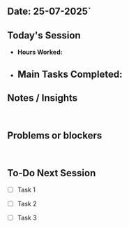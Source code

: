 
## Date: 25-07-2025`

## **Today's Session**

- **Hours Worked:** 
    
- ## **Main Tasks Completed:**
    

## **Notes / Insights**
```


```

## **Problems or blockers**
```


```
## **To-Do Next Session**

- [ ]  Task 1
    
- [ ]  Task 2
    
- [ ]  Task 3